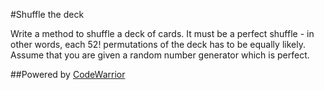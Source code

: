 #Shuffle the deck

Write a method to shuffle a deck of cards. It must be a perfect shuffle - in other words, each 52! permutations of the deck has to be equally likely.
Assume that you are given a random number generator which is perfect.

##Powered by [CodeWarrior](http://code-warrior.herokuapp.com)
